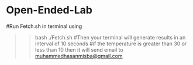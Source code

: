 # Open-Ended-Lab
#Run Fetch.sh in terminal using 
>> bash ./Fetch.sh
#Then your terminal will generate results in an interval of 10 seconds
#if the temperature is greater than 30 or less than 10 then it will send email to muhammedhasanmisba@gmail.com
